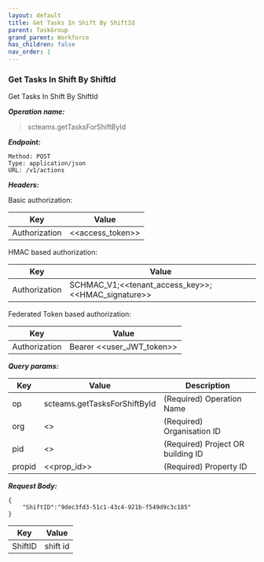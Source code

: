 ```yaml
---
layout: default
title: Get Tasks In Shift By ShiftId
parent: TaskGroup
grand_parent: Workforce
has_children: false
nav_order: 1
---
```



### Get Tasks In Shift By ShiftId

Get Tasks In Shift By ShiftId

***Operation name:***

> scteams.getTasksForShiftById

***Endpoint:***

```
Method: POST
Type: application/json
URL: /v1/actions
```

***Headers:***

Basic authorization:

|Key|Value|
|---|---|
|Authorization|<<access_token>>|


HMAC based authorization:

|Key|Value|
|---|---|
|Authorization|SCHMAC_V1;<<tenant_access_key>>;<<HMAC_signature>>|

Federated Token based authorization:

|Key|Value|
|---|---|
|Authorization|Bearer <<user_JWT_token>>|

***Query params:***

| Key | Value | Description |
| --- | ------|-------------|
| op | scteams.getTasksForShiftById | (Required) Operation Name |
| org | <<org>> | (Required) Organisation ID |
| pid | <<pid>> | (Required) Project OR building ID |
| propid | <<prop_id>> | (Required) Property ID |


***Request Body:***

```
{
    "ShiftID":"9dec3fd3-51c1-43c4-921b-f549d9c3c185"
}
```

|Key|Value|
|---|---|
|ShiftID|shift id|